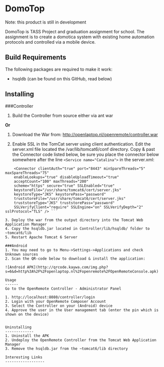 DomoTop
========

Note: this product is still in development

DomoTop is TASS Project and graduation assignment for school. The assignment is to create a domotica system with existing home automation protocols and controlled via a mobile device. 

Build Requirements
-------------------

The following packages are required to make it work:
- hsqldb (can be found on this GitHub, read below)

Installing
-----------

###Controller
1. Build the Controller from source either via ant war

__Or__

1. Download the War from: http://openlaptop.nl/openremote/controller.war

2. Enable SSL in the TomCat server using client authentication. Edit the server.xml file located the /var/lib/tomcat6/conf directory. Copy & past the Connector code listed below, 
be sure you place the connector below somewhere after the line `<Service name="Catalina">` in the server.xml:
```
    <Connector clientAuth="true" port="8443" minSpareThreads="5" maxSpareThreads="75"
    enableLookups="true" disableUploadTimeout="true"
    acceptCount="100" maxThreads="200"
    scheme="https" secure="true" SSLEnabled="true"
    keystoreFile="/usr/share/tomcat6/cert/server.jks"
    keystoreType="JKS" keystorePass="password"
    truststoreFile="/usr/share/tomcat6/cert/server.jks"
    truststoreType="JKS" truststorePass="password"
    SSLVerifyClient="require" SSLEngine="on" SSLVerifyDepth="2" sslProtocol="TLS" /> ```

3. Deploy the war from the output directory into the Tomcat Web Application Manager
4. Copy the hsqldb.jar located in Controller/lib/hsqldb/ folder to ~tomcat6/lib
5. Restart Apache Tomcat 6 Server

###Android
1. You may need to go to Menu->Settings->Applications and check Unknown sources
2. Scan the QR-code below to download & install the application:

![Android APK](http://qrcode.kaywa.com/img.php?s=6&d=http%3A%2F%2Fopenlaptop.nl%2Fopenremote%2FOpenRemoteConsole.apk)

Usage
------
Go to the OpenRemote Controller - Administrator Panel

1. http://localhost:8080/controller/login
2. Login with your OpenRemote Composer Account
3. Select the Controller on your (Android) device
4. Approve the user in the User management tab (enter the pin which is shown on the device)


Uninstalling
-------------
1. Uninstall the APK
2. Undeploy the OpenRemote Controller from the Tomcat Web Application Manager
3. Remove the hsqldb.jar from the ~tomcat6/lib directory

Interesting Links
------------------


